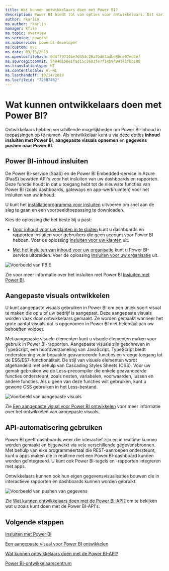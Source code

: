 ```yaml
---
title: Wat kunnen ontwikkelaars doen met Power BI?
description: Power BI biedt tal van opties voor ontwikkelaars. Dit varieert van het insluiten van items tot aangepaste visuals en het streamen van gegevenssets.
author: rkarlin
ms.author: rkarlin
manager: kfile
ms.topic: overview
ms.service: powerbi
ms.subservice: powerbi-developer
ms.custom: mvc
ms.date: 03/15/2019
ms.openlocfilehash: 0d4f79714be7d354c26a7bd63adbe8bce07ed4ef
ms.sourcegitcommit: 549401b0e1fad15c3603fe7f14b9494141fbb100
ms.translationtype: HT
ms.contentlocale: nl-NL
ms.lasthandoff: 10/14/2019
ms.locfileid: "72307462"
---
```

# <a name="what-can-developers-do-with-power-bi"></a>Wat kunnen ontwikkelaars doen met Power BI?

Ontwikkelaars hebben verschillende mogelijkheden om Power BI-inhoud in toepassingen op te nemen. Als ontwikkelaar kunt u via deze opties **inhoud insluiten met Power BI**, **aangepaste visuals opnemen** en **gegevens pushen naar Power BI**.

## <a name="embedding-power-bi-content"></a>Power BI-inhoud insluiten

De Power BI-service (SaaS) en de Power BI Embedded-service in Azure (PaaS) bevatten API's voor het insluiten van uw dashboards en rapporten. Deze functie houdt in dat u toegang hebt tot de nieuwste functies van Power BI (zoals dashboards, gateways en app-werkruimten) voor het insluiten van uw inhoud.

U kunt het [installatieprogramma voor insluiten](https://aka.ms/embedsetup) uitvoeren om snel aan de slag te gaan en een voorbeeldtoepassing te downloaden.

Kies de oplossing die het beste bij u past:

* [Door inhoud voor uw klanten in te sluiten](embedding.md#embedding-for-your-customers) kunt u dashboards en rapporten insluiten voor gebruikers die geen account voor Power BI hebben. Voer de oplossing [Insluiten voor uw klanten](https://aka.ms/embedsetup/AppOwnsData) uit.

* [Met het insluiten van inhoud voor uw organisatie](embedding.md#embedding-for-your-organization) kunt u Power BI-service uitbreiden. Voer de oplossing [Insluiten voor uw organisatie](https://aka.ms/embedsetup/UserOwnsData) uit.

![Voorbeeld van PBIE](media/what-can-you-do/what-can-you-do-02.png)

Zie voor meer informatie over het insluiten met Power BI [Insluiten met Power BI](embedding.md).

## <a name="developing-custom-visuals"></a>Aangepaste visuals ontwikkelen

U kunt aangepaste visuals gebruiken in Power BI om een uniek soort visual te maken die op u of uw bedrijf is aangepast. Deze aangepaste visuals worden vaak door ontwikkelaars gemaakt. Ze worden gemaakt wanneer het grote aantal visuals dat is opgenomen in Power BI niet helemaal aan uw behoeften voldoet.

Met aangepaste visuele elementen kunt u visuele elementen maken voor gebruik in Power BI-rapporten. Aangepaste visuals zijn geschreven in TypeScript, een hoofdverzameling van JavaScript. TypeScript biedt ondersteuning voor bepaalde geavanceerde functies en vroege toegang tot de ES6/ES7-functionaliteit. De stijl van visuele elementen wordt afgehandeld met behulp van Cascading Styles Sheets (CSS). Voor uw gemak gebruiken we de Less-precompiler die enkele geavanceerde functies ondersteunt, zoals nesten, variabelen, voorwaarden, lussen en andere functies. Als u geen van deze functies wilt gebruiken, kunt u gewone CSS gebruiken in het Less-bestand.

![Voorbeeld van aangepaste visuals](media/what-can-you-do/powerbi-custom-visual-store.png)

Zie [Een aangepaste visual voor Power BI ontwikkelen](visuals/custom-visual-develop-tutorial.md) voor meer informatie over het ontwikkelen van aangepaste visuals.

## <a name="using-api-automation"></a>API-automatisering gebruiken

Power BI geeft dashboards weer die interactief zijn en in realtime kunnen worden gemaakt en bijgewerkt via vele verschillende gegevensbronnen. Met behulp van elke programmeertaal die REST-aanroepen ondersteunt, kunt u apps maken die in realtime met een Power BI-dashboard kunnen worden geïntegreerd. U kunt ook Power BI-tegels en -rapporten integreren met apps.

Ontwikkelaars kunnen ook hun eigen gegevensvisualisaties bouwen die in interactieve rapporten en dashboards kunnen worden gebruikt.

![Voorbeeld van pushen van gegevens](media/what-can-you-do/powerbi-push-data.png)

Zie [Wat kunnen ontwikkelaars doen met de Power BI-API?](overview-of-power-bi-rest-api.md) om te bekijken wat u zoals kunt doen met de Power BI-API's.

## <a name="next-steps"></a>Volgende stappen

[Insluiten met Power BI](embedding.md)  

[Een aangepaste visual voor Power BI ontwikkelen](https://microsoft.github.io/PowerBI-visuals/docs/step-by-step-lab/developing-a-power-bi-custom-visual/)

[Wat kunnen ontwikkelaars doen met de Power BI-API?](overview-of-power-bi-rest-api.md)

[Power BI-ontwikkelaarscentrum](https://powerbi.microsoft.com/developers/)